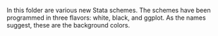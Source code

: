 In this folder are various new Stata schemes. The schemes have been programmed in three flavors: white, black, and ggplot. As the names suggest, these are the background colors.
